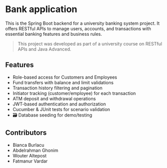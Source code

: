 # Bank application

This is the Spring Boot backend for a university banking system project. It offers RESTful APIs to manage users, accounts, and transactions with essential banking features and business rules.
> This project was developed as part of a university course on RESTful APIs and Java Advanced.

## Features

-  Role-based access for Customers and Employees
-  Fund transfers with balance and limit validations
-  Transaction history filtering and pagination
-  Initiator tracking (customer/employee) for each transaction
-  ATM deposit and withdrawal operations
-  JWT-based authentication and authorization
-  Cucumber & JUnit tests for scenario validation
- 🗃 Database seeding for demo/testing

## Contributors

- Bianca Burlacu
- Abdelrahman Ghonim
- Wouter Altepost
- Fatmanur Vardar

